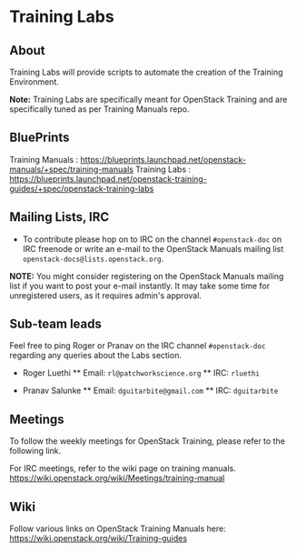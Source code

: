 Training Labs
=============

About
-----

Training Labs will provide scripts to automate the creation of the Training
Environment.

**Note:** Training Labs are specifically meant for OpenStack Training and are
specifically tuned as per Training Manuals repo.

BluePrints
----------

Training Manuals : https://blueprints.launchpad.net/openstack-manuals/+spec/training-manuals
Training Labs : https://blueprints.launchpad.net/openstack-training-guides/+spec/openstack-training-labs

Mailing Lists, IRC
------------------

* To contribute please hop on to IRC on the channel `#openstack-doc` on IRC freenode
  or write an e-mail to the OpenStack Manuals mailing list
  `openstack-docs@lists.openstack.org`.

**NOTE:** You might consider registering on the OpenStack Manuals mailing list if
          you want to post your e-mail instantly. It may take some time for
          unregistered users, as it requires admin's approval.

Sub-team leads
--------------

Feel free to ping Roger or Pranav on the IRC channel `#openstack-doc` regarding
any queries about the Labs section.

* Roger Luethi
** Email: `rl@patchworkscience.org`
** IRC: `rluethi`

* Pranav Salunke
** Email: `dguitarbite@gmail.com`
** IRC: `dguitarbite`

Meetings
--------

To follow the weekly meetings for OpenStack Training, please refer
to the following link.

For IRC meetings, refer to the wiki page on training manuals.
https://wiki.openstack.org/wiki/Meetings/training-manual

Wiki
----

Follow various links on OpenStack Training Manuals here:
https://wiki.openstack.org/wiki/Training-guides
